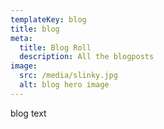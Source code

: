 ```yaml
---
templateKey: blog
title: blog
meta:
  title: Blog Roll
  description: All the blogposts
image:
  src: /media/slinky.jpg
  alt: blog hero image
---
```


blog text
